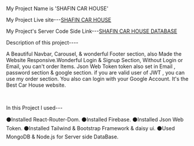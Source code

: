 My Project Name is 'SHAFIN CAR HOUSE'

My Project Live site---[SHAFIN CAR HOUSE](https://shafin-car-house.netlify.app/)

My Project's Server Code Side Link---[SHAFIN CAR HOUSE DATABASE](https://github.com/shafin009/SHAFIN-CAR-HOUSE-server-side)

Description of this project----
<br/>

A Beautiful Navbar, Carousel, & wonderful Footer section, also Made the Website Responsive.Wonderful Login & Signup Section, Without Login or Email, you can't order Items. Json Web Token token also set in Email , password section & google section. if you are valid user of JWT , you can use my order section. You also can login with your Google Account. It's the Best Car House website. 


<br/>

In this Project I used---
<br/>

⚫Installed React-Router-Dom.
⚫Installed Firebase.
⚫Installed Json Web Token.
⚫Installed Tailwind & Bootstrap Framework & daisy ui.
⚫Used MongoDB & Node.js for Server side DataBase.



